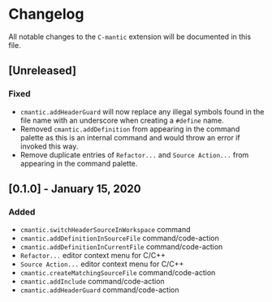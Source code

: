 # Changelog
All notable changes to the `C-mantic` extension will be documented in this file.

## [Unreleased]
### Fixed
- `cmantic.addHeaderGuard` will now replace any illegal symbols found in the file name with an underscore when creating a `#define` name.
- Removed `cmantic.addDefinition` from appearing in the command palette as this is an internal command and would throw an error if invoked this way.
- Remove duplicate entries of `Refactor...` and `Source Action...` from appearing in the command palette.

## [0.1.0] - January 15, 2020
### Added
- `cmantic.switchHeaderSourceInWorkspace` command
- `cmantic.addDefinitionInSourceFile` command/code-action
- `cmantic.addDefinitionInCurrentFile` command/code-action
- `Refactor...` editor context menu for C/C++
- `Source Action...` editor context menu for C/C++
- `cmantic.createMatchingSourceFile` command/code-action
- `cmantic.addInclude` command/code-action
- `cmantic.addHeaderGuard` command/code-action
